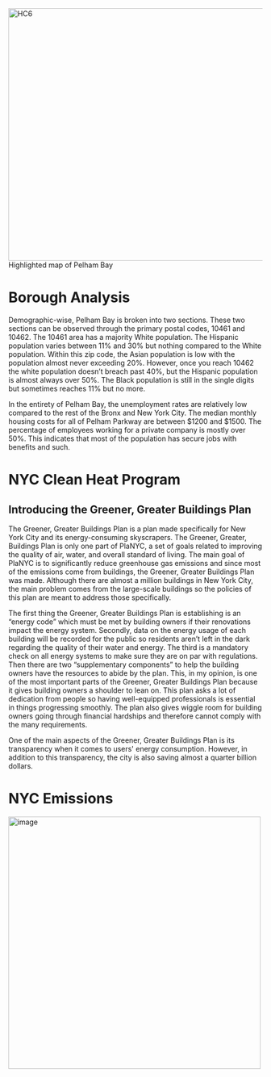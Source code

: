 <img src="https://github.com/isabel-arce/isabel-arce.github.io/assets/148930646/fff7f359-5c06-46a4-9b62-c3be36c6c21b" width="600" height="500" alt="HC6">
Highlighted map of Pelham Bay

# Borough Analysis
Demographic-wise, Pelham Bay is broken into two sections. These two sections can be observed through the primary postal codes, 10461 and 10462. The 10461 area has a majority White population. The Hispanic population varies between 11% and 30% but nothing compared to the White population. Within this zip code, the Asian population is low with the population almost never exceeding 20%. However, once you reach 10462 the white population doesn’t breach past 40%, but the Hispanic population is almost always over 50%. The Black population is still in the single digits but sometimes reaches 11% but no more.

In the entirety of Pelham Bay, the unemployment rates are relatively low compared to the rest of the Bronx and New York City. The median monthly housing costs for all of Pelham Parkway are between $1200 and $1500. The percentage of employees working for a private company is mostly over 50%. This indicates that most of the population has secure jobs with benefits and such.

# NYC Clean Heat Program
## Introducing the Greener, Greater Buildings Plan
The Greener, Greater Buildings Plan is a plan made specifically for New York City and its energy-consuming skyscrapers. The Greener, Greater, Buildings Plan is only one part of PlaNYC, a set of goals related to improving the quality of air, water, and overall standard of living. The main goal of PlaNYC is to significantly reduce greenhouse gas emissions and since most of the emissions come from buildings, the Greener, Greater Buildings Plan was made. Although there are almost a million buildings in New York City, the main problem comes from the large-scale buildings so the policies of this plan are meant to address those specifically. 

The first thing the Greener, Greater Buildings Plan is establishing is an “energy code” which must be met by building owners if their renovations impact the energy system. Secondly, data on the energy usage of each building will be recorded for the public so residents aren’t left in the dark regarding the quality of their water and energy. The third is a mandatory check on all energy systems to make sure they are on par with regulations. Then there are two “supplementary components” to help the building owners have the resources to abide by the plan. This, in my opinion, is one of the most important parts of the Greener, Greater Buildings Plan because it gives building owners a shoulder to lean on. This plan asks a lot of dedication from people so having well-equipped professionals is essential in things progressing smoothly. The plan also gives wiggle room for building owners going through financial hardships and therefore cannot comply with the many requirements. 

One of the main aspects of the Greener, Greater Buildings Plan is its transparency when it comes to users' energy consumption. However, in addition to this transparency, the city is also saving almost a quarter billion dollars. 

# NYC Emissions
<img width="500" height="500" alt="image" src="https://github.com/isabel-arce/isabel-arce.github.io/assets/148930646/d0326e0c-ead8-4b53-bad8-680a6e80e61d">






















